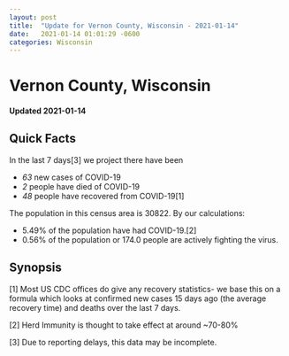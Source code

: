 ```yaml
---
layout: post
title:  "Update for Vernon County, Wisconsin - 2021-01-14"
date:   2021-01-14 01:01:29 -0600
categories: Wisconsin
---
```


# Vernon County, Wisconsin
#### Updated 2021-01-14

## Quick Facts

In the last 7 days[3] we project there have been
- *63* new cases of COVID-19
- *2* people have died of COVID-19
- *48* people have recovered from COVID-19[1]

The population in this census area is 30822. By our calculations:
- 5.49% of the population have had COVID-19.[2]
- 0.56% of the population or 174.0 people are actively fighting the virus.

## Synopsis




[1] Most US CDC offices do give any recovery statistics- we base this on a formula which looks at confirmed new cases
15 days ago (the average recovery time) and deaths over the last 7 days.

[2] Herd Immunity is thought to take effect at around ~70-80%

[3] Due to reporting delays, this data may be incomplete.
 
    